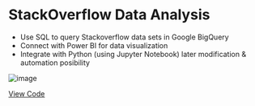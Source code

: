 # StackOverflow Data Analysis

- Use SQL to query Stackoverflow data sets in Google BigQuery
- Connect with Power BI for data visualization
- Integrate with Python (using Jupyter Notebook) later modification & automation posibility

 ![image](https://user-images.githubusercontent.com/95778324/151712267-ff0f81a9-c5c0-49a4-b4db-e93adce37ed7.png)
 
 [View Code](https://github.com/uyenphan48/StackOverflow-analysis/blob/main/StackOverflow%20Analysis.ipynb)

